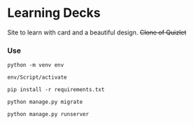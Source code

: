 # Learning Decks

Site to learn with card and a beautiful design. <del>Clone of Quizlet</del>

### Use

`python -m venv env`

`env/Script/activate`

`pip install -r requirements.txt`

`python manage.py migrate`

`python manage.py runserver`
